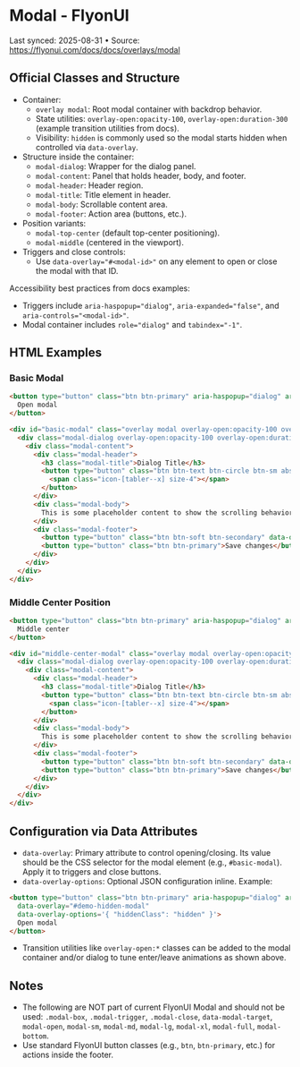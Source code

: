 # Modal - FlyonUI

Last synced: 2025-08-31 • Source: https://flyonui.com/docs/docs/overlays/modal

## Official Classes and Structure
- Container:
  - `overlay modal`: Root modal container with backdrop behavior.
  - State utilities: `overlay-open:opacity-100`, `overlay-open:duration-300` (example transition utilities from docs).
  - Visibility: `hidden` is commonly used so the modal starts hidden when controlled via `data-overlay`.
- Structure inside the container:
  - `modal-dialog`: Wrapper for the dialog panel.
  - `modal-content`: Panel that holds header, body, and footer.
  - `modal-header`: Header region.
  - `modal-title`: Title element in header.
  - `modal-body`: Scrollable content area.
  - `modal-footer`: Action area (buttons, etc.).
- Position variants:
  - `modal-top-center` (default top-center positioning).
  - `modal-middle` (centered in the viewport).
- Triggers and close controls:
  - Use `data-overlay="#<modal-id>"` on any element to open or close the modal with that ID.

Accessibility best practices from docs examples:
- Triggers include `aria-haspopup="dialog"`, `aria-expanded="false"`, and `aria-controls="<modal-id>"`.
- Modal container includes `role="dialog"` and `tabindex="-1"`.

## HTML Examples

### Basic Modal
```html
<button type="button" class="btn btn-primary" aria-haspopup="dialog" aria-expanded="false" aria-controls="basic-modal" data-overlay="#basic-modal">
  Open modal
</button>

<div id="basic-modal" class="overlay modal overlay-open:opacity-100 overlay-open:duration-300 hidden" role="dialog" tabindex="-1">
  <div class="modal-dialog overlay-open:opacity-100 overlay-open:duration-300">
    <div class="modal-content">
      <div class="modal-header">
        <h3 class="modal-title">Dialog Title</h3>
        <button type="button" class="btn btn-text btn-circle btn-sm absolute end-3 top-3" aria-label="Close" data-overlay="#basic-modal">
          <span class="icon-[tabler--x] size-4"></span>
        </button>
      </div>
      <div class="modal-body">
        This is some placeholder content to show the scrolling behavior for modals.
      </div>
      <div class="modal-footer">
        <button type="button" class="btn btn-soft btn-secondary" data-overlay="#basic-modal">Close</button>
        <button type="button" class="btn btn-primary">Save changes</button>
      </div>
    </div>
  </div>
</div>
```

### Middle Center Position
```html
<button type="button" class="btn btn-primary" aria-haspopup="dialog" aria-expanded="false" aria-controls="middle-center-modal" data-overlay="#middle-center-modal">
  Middle center
</button>

<div id="middle-center-modal" class="overlay modal overlay-open:opacity-100 overlay-open:duration-300 modal-middle hidden" role="dialog" tabindex="-1">
  <div class="modal-dialog overlay-open:opacity-100 overlay-open:duration-300">
    <div class="modal-content">
      <div class="modal-header">
        <h3 class="modal-title">Dialog Title</h3>
        <button type="button" class="btn btn-text btn-circle btn-sm absolute end-3 top-3" aria-label="Close" data-overlay="#middle-center-modal">
          <span class="icon-[tabler--x] size-4"></span>
        </button>
      </div>
      <div class="modal-body">
        This is some placeholder content to show the scrolling behavior for modals.
      </div>
      <div class="modal-footer">
        <button type="button" class="btn btn-soft btn-secondary" data-overlay="#middle-center-modal">Close</button>
        <button type="button" class="btn btn-primary">Save changes</button>
      </div>
    </div>
  </div>
</div>
```

## Configuration via Data Attributes
- `data-overlay`: Primary attribute to control opening/closing. Its value should be the CSS selector for the modal element (e.g., `#basic-modal`). Apply it to triggers and close buttons.
- `data-overlay-options`: Optional JSON configuration inline. Example:
```html
<button type="button" class="btn btn-primary" aria-haspopup="dialog" aria-expanded="false" aria-controls="demo-hidden-modal"
  data-overlay="#demo-hidden-modal"
  data-overlay-options='{ "hiddenClass": "hidden" }'>
  Open modal
</button>
```
- Transition utilities like `overlay-open:*` classes can be added to the modal container and/or dialog to tune enter/leave animations as shown above.

## Notes
- The following are NOT part of current FlyonUI Modal and should not be used: `.modal-box`, `.modal-trigger`, `.modal-close`, `data-modal-target`, `modal-open`, `modal-sm`, `modal-md`, `modal-lg`, `modal-xl`, `modal-full`, `modal-bottom`.
- Use standard FlyonUI button classes (e.g., `btn`, `btn-primary`, etc.) for actions inside the footer.